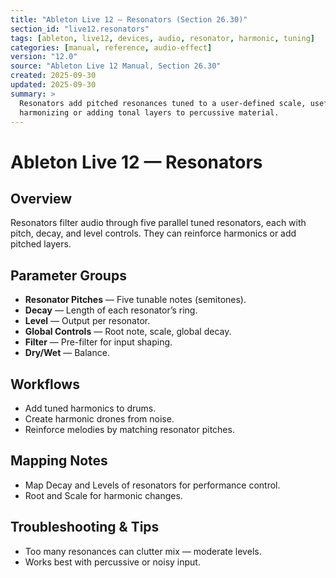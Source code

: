 ```yaml
---
title: "Ableton Live 12 — Resonators (Section 26.30)"
section_id: "live12.resonators"
tags: [ableton, live12, devices, audio, resonator, harmonic, tuning]
categories: [manual, reference, audio-effect]
version: "12.0"
source: "Ableton Live 12 Manual, Section 26.30"
created: 2025-09-30
updated: 2025-09-30
summary: >
  Resonators add pitched resonances tuned to a user-defined scale, useful for
  harmonizing or adding tonal layers to percussive material.
---
```


# Ableton Live 12 — Resonators

## Overview
Resonators filter audio through five parallel tuned resonators, each with pitch, decay, and level controls. 
They can reinforce harmonics or add pitched layers.

## Parameter Groups
- **Resonator Pitches** — Five tunable notes (semitones).
- **Decay** — Length of each resonator’s ring.
- **Level** — Output per resonator.
- **Global Controls** — Root note, scale, global decay.
- **Filter** — Pre-filter for input shaping.
- **Dry/Wet** — Balance.

## Workflows
- Add tuned harmonics to drums.
- Create harmonic drones from noise.
- Reinforce melodies by matching resonator pitches.

## Mapping Notes
- Map Decay and Levels of resonators for performance control.
- Root and Scale for harmonic changes.

## Troubleshooting & Tips
- Too many resonances can clutter mix — moderate levels.
- Works best with percussive or noisy input.
